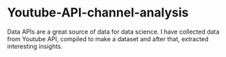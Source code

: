 # Youtube-API-channel-analysis
Data APIs are a great source of data for data science. I have collected data from Youtube API, compiled to make a dataset and after that, extracted interesting insights.
